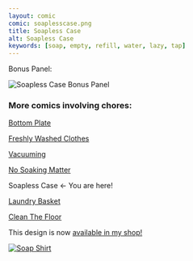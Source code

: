 ```yaml
---
layout: comic
comic: soaplesscase.png
title: Soapless Case
alt: Soapless Case
keywords: [soap, empty, refill, water, lazy, tap]
---
```




Bonus Panel:

![Soapless Case Bonus Panel](/images/soaplesscase_bonus.png)


### More comics involving chores:

[Bottom Plate](https://lolnein.com/2017/07/14/bottomplate/)

[Freshly Washed Clothes](https://lolnein.com/2017/09/20/freshlywashedclothes/)

[Vacuuming](https://lolnein.com/2017/11/25/vacuuming/)

[No Soaking Matter](https://lolnein.com/2019/04/12/nosoakingmatter/)

Soapless Case <- You are here!

[Laundry Basket](https://lolnein.com/2019/04/26/laundrybasket/)

[Clean The Floor](https://lolnein.com/2019/06/21/cleanthefloor/)


This design is now [available in my shop!](https://lolnein.redbubble.com)

[![Soap Shirt](/images/soap_shirt.png)](https://lolnein.redbubble.com)
